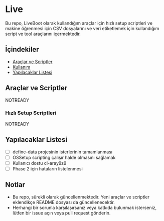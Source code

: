 # Live

Bu repo, LiveBoot olarak kullandığım araçlar için hızlı setup scriptleri ve makine öğrenmesi için CSV dosyalarını ve veri etiketlemek için kullandığım script ve tool araçlarını içermektedir.

## İçindekiler

- [Araçlar ve Scriptler](#araçlar-ve-scriptler)
- [Kullanım](#kullanım)
- [Yapılacaklar Listesi](#yapılacaklar-listesi)

## Araçlar ve Scriptler

NOTREADY

### Hızlı Setup Scriptleri

NOTREADY

## Yapılacaklar Listesi

- [ ] define-data projesinin isterlerinin tamamlanması
- [ ] OSSetup scripting çalışır halde olmasını sağlamak
- [ ] Kullanıcı dostu cl-arayüzü
- [ ] Phase 2 için hataların listelenmesi

## Notlar

- Bu repo, sürekli olarak güncellenmektedir. Yeni araçlar ve scriptler eklendikçe README dosyası da güncellenecektir.
- Herhangi bir sorunla karşılaşırsanız veya katkıda bulunmak isterseniz, lütfen bir issue açın veya pull request gönderin.
